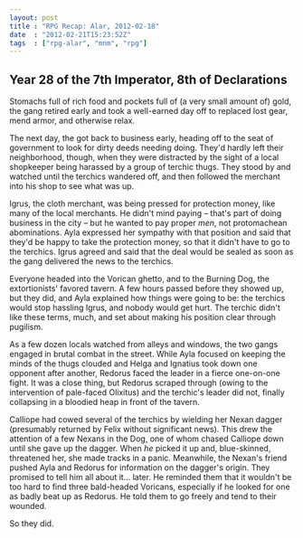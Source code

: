 ```yaml
---
layout: post
title : "RPG Recap: Alar, 2012-02-18"
date  : "2012-02-21T15:23:52Z"
tags  : ["rpg-alar", "mnm", "rpg"]
---
```

## Year 28 of the 7th Imperator, 8th of Declarations

Stomachs full of rich food and pockets full of (a very small amount of) gold,
the gang retired early and took a well-earned day off to replaced lost gear,
mend armor, and otherwise relax.

The next day, the got back to business early, heading off to the seat of
government to look for dirty deeds needing doing.  They'd hardly left their
neighborhood, though, when they were distracted by the sight of a local
shopkeeper being harassed by a group of terchic thugs.  They stood by and
watched until the terchics wandered off, and then followed the merchant into
his shop to see what was up.

Igrus, the cloth merchant, was being pressed for protection money, like many of
the local merchants.  He didn't mind paying – that's part of doing business in
the city – but he wanted to pay proper *men*, not protomachean abominations.
Ayla expressed her sympathy with that position and said that they'd be happy to
take the protection money, so that it didn't have to go to the terchics.  Igrus
agreed and said that the deal would be sealed as soon as the gang delivered the
news to the terchics.

Everyone headed into the Vorican ghetto, and to the Burning Dog, the
extortionists' favored tavern.  A few hours passed before they showed up, but
they did, and Ayla explained how things were going to be:  the terchics would
stop hassling Igrus, and nobody would get hurt.  The terchic didn't like these
terms, much, and set about making his position clear through pugilism.

As a few dozen locals watched from alleys and windows, the two gangs engaged in
brutal combat in the street.  While Ayla focused on keeping the minds of the
thugs clouded and Helga and Ignatius took down one opponent after another,
Redorus faced the leader in a fierce one-on-one fight.  It was a close thing,
but Redorus scraped through (owing to the intervention of pale-faced Olixitus)
and the terchic's leader did not, finally collapsing in a bloodied heap in
front of the tavern.

Calliope had cowed several of the terchics by wielding her Nexan dagger
(presumably returned by Felix without significant news).  This drew the
attention of a few Nexans in the Dog, one of whom chased Calliope down until
she gave up the dagger.  When *he* picked it up and, blue-skinned, threatened
her, she made tracks in a panic.  Meanwhile, the Nexan's friend pushed Ayla and
Redorus for information on the dagger's origin.  They promised to tell him all
about it… later.  He reminded them that it wouldn't be too hard to find three
bald-headed Voricans, especially if he looked for one as badly beat up as
Redorus.  He told them to go freely and tend to their wounded.

So they did.


